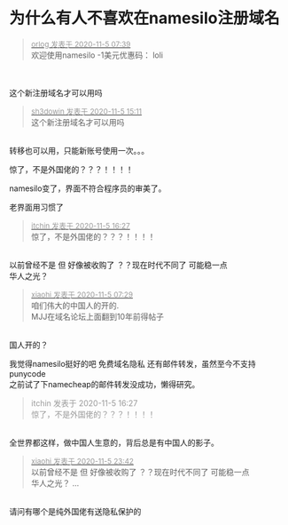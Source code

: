 # 为什么有人不喜欢在namesilo注册域名


<div class="quote"><blockquote><font size="2"><a href="https://www.hostloc.com/forum.php?mod=redirect&amp;goto=findpost&amp;pid=9404665&amp;ptid=762591" target="_blank"><font color="#999999">orlog 发表于 2020-11-5 07:39</font></a></font><br />
欢迎使用namesilo -1美元优惠码： loli</blockquote></div><br />
<br />
这个新注册域名才可以用吗<br />


<div class="quote"><blockquote><font size="2"><a href="https://www.hostloc.com/forum.php?mod=redirect&amp;goto=findpost&amp;pid=9406798&amp;ptid=762591" target="_blank"><font color="#999999">sh3dowin 发表于 2020-11-5 15:11</font></a></font><br />
这个新注册域名才可以用吗</blockquote></div><br />
转移也可以用，只能新账号使用一次。。。

惊了，不是外国佬的？？？！！！！

namesilo变了，界面不符合程序员的审美了。

老界面用习惯了

<div class="quote"><blockquote><font size="2"><a href="https://www.hostloc.com/forum.php?mod=redirect&amp;goto=findpost&amp;pid=9407256&amp;ptid=762591" target="_blank"><font color="#999999">itchin 发表于 2020-11-5 16:27</font></a></font><br />
惊了，不是外国佬的？？？！！！！</blockquote></div><br />
以前曾经不是 但 好像被收购了 ？？现在时代不同了 可能稳一点<br />
华人之光？

<div class="quote"><blockquote><font size="2"><a href="https://www.hostloc.com/forum.php?mod=redirect&amp;goto=findpost&amp;pid=9404640&amp;ptid=762591" target="_blank"><font color="#999999">xiaohi 发表于 2020-11-5 07:29</font></a></font><br />
咱们伟大的中国人的开的.<br />
MJJ在域名论坛上面翻到10年前得帖子</blockquote></div><br />
国人开的？

<img src="static/image/smiley/yct/022.gif" smilieid="42" border="0" alt="" />我觉得namesilo挺好的吧 免费域名隐私 还有邮件转发，虽然至今不支持punycode<br />
之前试了下namecheap的邮件转发没成功，懒得研究。

<div class="quote"><blockquote><font color="#999999">itchin 发表于 2020-11-5 16:27</font><br />
<font color="#999999">惊了，不是外国佬的？？？！！！！</font></blockquote></div><br />
全世界都这样，做中国人生意的，背后总是有中国人的影子。

<div class="quote"><blockquote><font size="2"><a href="https://www.hostloc.com/forum.php?mod=redirect&amp;goto=findpost&amp;pid=9409458&amp;ptid=762591" target="_blank"><font color="#999999">xiaohi 发表于 2020-11-5 23:42</font></a></font><br />
以前曾经不是 但 好像被收购了 ？？现在时代不同了 可能稳一点<br />
华人之光？ ...</blockquote></div><br />
请问有哪个是纯外国佬有送隐私保护的
